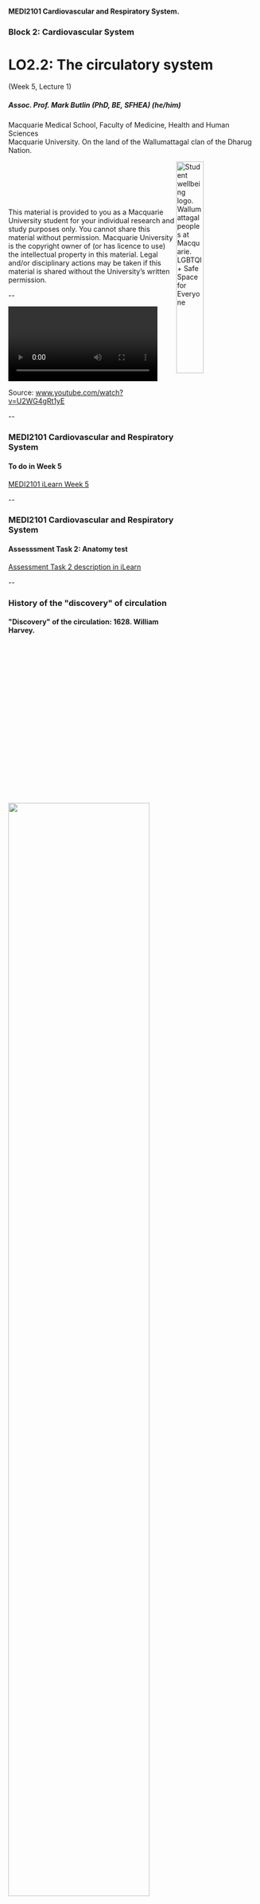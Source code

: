 <!-- .slide: data-auto-animate-restart id="MEDI2101Wk5_1"-->
#### MEDI2101 Cardiovascular and Respiratory System.
### Block 2: Cardiovascular System
# LO2.2: The circulatory system
(Week 5, Lecture 1)
##### Assoc. Prof. Mark Butlin (PhD, BE, SFHEA) (he/him)

Macquarie Medical School, Faculty of Medicine, Health and Human Sciences<br>Macquarie University. On the land of the Wallumattagal clan of the Dharug Nation.

<a href="https://students.mq.edu.au/support"><img src="images/mq_support.png" alt="Student wellbeing logo. Wallumattagal peoples at Macquarie. LGBTQI+ Safe Space for Everyone" align="right" width=33%></a>
<p>&nbsp;</p>
<p>&nbsp;</p>
<p>&nbsp;</p>
<p class="citation">This material is provided to you as a Macquarie University student for your individual research and study purposes only. You cannot share this material without permission. Macquarie University is the copyright owner of (or has licence to use) the intellectual property in this material. Legal and/or disciplinary actions may be taken if this material is shared without the University’s written permission.</p>

--

<!-- .slide: data-auto-animate data-background="#111111" -->
<video data-autoplay data-src="images/CirculatorySystemAnimatedSong.mp4"></video>
<p class="citationside">Source: <a href="https://www.youtube.com/watch?v=U2WG4gRt1yE">www.youtube.com/watch?v=U2WG4gRt1yE</a></p>

--
### MEDI2101 Cardiovascular and Respiratory System
#### To do in Week 5

<a href="https://ilearn.mq.edu.au/course/view.php?id=64513#section-10">MEDI2101 iLearn Week 5</a>

--
### MEDI2101 Cardiovascular and Respiratory System
#### Assesssment Task 2: Anatomy test

<a href="https://ilearn.mq.edu.au/course/view.php?id=64513#section-12">Assessment Task 2 description in iLearn</a>

--
### History of the "discovery" of circulation
#### "Discovery" of the circulation: 1628. William Harvey.
<div class="media">
  <div class="picture">
  <img src="images/HarveyBook.jpg" width="75%">
  </div>
  <div class="description">
  <p style="font-size:1.25ex"><span style="color:#FE5F55;font-weight: bold;font-size: 70px;float: left;line-height: 60px;padding-right: 8px;margin-top: -3px">"</span>the blood in the animal body moves around in a circle continuously<span style="color:#FE5F55;font-weight: bold;font-size: 70px;float: right;line-height: 60px;padding-right: 8px;margin-top: -3px">"</span></p>
  <p style="font-size:0.9ex">William Harvey. "On the motion of the heart and blood in animals" (1628).</p>
  </div>
  <div class="credit">
  </div>
</div>

--
<!-- .slide: data-auto-animate data-background-image="images/SpainMammothHeart.jpg" data-background-size="contain" data-background-position="right" -->
### History of the "discovery" of circulation
#### 10,000 BC. El Pindel cave. Spain.

<aside class="notes">Painting in El Pindal cave, Spain, circa 10,000 BC showing the location of the heart in a mammoth.</aside>

--
### History of the "discovery" of circulation
#### 2650 BC. The emperor of China, Hwang-Ti.


**In his medical book, Nei ching:**

<p><span style="color:#FE5F55;font-weight: bold;font-size: 70px;float: left;line-height: 60px;padding-right: 8px;margin-top: -3px">"</span>
  all blood is under the control of the heart. The blood flows in a continuous circle and never stops.<span style="color:#FE5F55;font-weight: bold;font-size: 70px;float: right;line-height: 60px;padding-right: 8px;margin-top: -3px">"</span></p>

--
### History of the "discovery" of circulation
#### 1552 BC. Ancient Egyptians.

**Smith papyrus**

<img src="images/Smith_papyrus_counting_the_pulse.jpg">

<p><span style="color:#FE5F55;font-weight: bold;font-size: 70px;float: left;line-height: 60px;padding-right: 8px;margin-top: -3px">"</span>Counting the pulse<span style="color:#FE5F55;font-weight: bold;font-size: 70px;line-height: 60px;padding-right: 8px;margin-top: -3px">"</span></p>


--
### History of the "discovery" of circulation
#### 1552 BC. Ancient Egyptians.

**Ebers papyrus**

<p><span style="color:#FE5F55;font-weight: bold;font-size: 70px;float: left;line-height: 60px;padding-right: 8px;margin-top: -3px">"F</span>rom the heart arise the vessels which go to the whole body ... if the physician lay his finger on the head, on the neck, on the hand, on the epigastrium, on the arm or the leg, everywhere the motion of the heart touches him, coursing through the vessels to all the members ... When the heart is diseased its work is imperfectly performed; the vessels proceeding from the heart become inactive, so that you cannot feel them ... If the heart trembles, has little power and sinks, the disease is advancing.<span style="color:#FE5F55;font-weight: bold;font-size: 70px;float: right;line-height: 60px;padding-right: 8px;margin-top: -3px">"</span></p>

--
### History of the "discovery" of circulation
#### 260--375 BC. Hippocrates.

<p><span style="color:#FE5F55;font-weight: bold;font-size: 70px;float: left;line-height: 60px;padding-right: 8px;margin-top: -3px">"T</span>The vessels spread themselves over the body filling it with spirit, juice, and motion are all of them but branches of an original vessel. I protest I know now where it begins or where it ends, for in a circle there is neither a beginning nor an end.<span style="color:#FE5F55;font-weight: bold;font-size: 70px;float: right;line-height: 60px;padding-right: 8px;margin-top: -3px">"</span></p>

--
<!-- .slide: data-auto-animate data-background-image="images/GalenDiagram.jpg" data-background-size="contain" data-background-position="right" -->
### History of the "discovery" of circulation
#### The influence of unscientific process and of Christianity<br>100--200 AD. Galen.

<aside class="notes">Galen's proposal on the movement of blood.</aside>

--
### History of the "discovery" of circulation
#### (Re)"discovery" of the circulation: 1628. William Harvey.
<div class="media">
  <div class="picture">
  <img src="images/HarveyBook.jpg" width="75%">
  </div>
  <div class="description">
  <p style="font-size:1.25ex"><span style="color:#FE5F55;font-weight: bold;font-size: 70px;float: left;line-height: 60px;padding-right: 8px;margin-top: -3px">"I</span>t has been shown by reason and experiment that the blood by the beat of the ventricles flows through the lungs and heart and is pumped to the whole body. There it passes through pores in the flesh into the veins through which it returns from the periphery everywhere to the center, from the smaller veins into the larger ones, finally coming to the vena cava and right auricle. <b>This occurs in such an amount, with such an outflow through the arteries, and such a reflux through the veins, that it cannot be supplied by the food consumed. It is also much more than is needed for nutrition. It must therefore be concluded that the blood in the animal body moves around in a circle continuously</b>, and that the action or function of the heart is to accomplish this by pumping. This is the only reason for the motion and beat of the heart.<span style="color:#FE5F55;font-weight: bold;font-size: 70px;float: right;line-height: 60px;padding-right: 8px;margin-top: -3px">"</span></p>
  <p style="font-size:0.9ex">William Harvey. "On the motion of the heart and blood in animals" (1628).</p>
  </div>
  <div class="credit">
  </div>
</div>

--
### History of the "discovery" of circulation
#### (Re)"discovery" of the circulation: 1628. William Harvey.

<img src="images/HarveyVenousReturn.png" width="66%">

<p class="citationside">Images source: William Harvey. "On the motion of the heart and blood in animals" (1628).</p>

<aside class="notes">Practical experiment demonstrating that blood in the veins travels back toward the heart.</aside>

---
<!-- .slide: data-auto-animate-restart -->
## LO2.2.1 Recognise the transport functions of the cardiovascular system (giving examples of the transport of materials: (i) entering, (ii) moving within, and (iii) leaving the body).

--
### The transport functions of the cardiovascular system
####

The main functions of the circulatory system are:

- **transportation**
  -  brings oxygen to body cells and takes away carbon dioxide and metabolic waste products
  -  carries nutrients from the gastrointestinal tract to body cells
  -  carries hormones from endocrine glands to body cells
  -  carries immune cells, antibodies (in blood) to sites where
    needed
<span class="fragment">
- **regulation**
  -  helps regulate the pH of body fluid
  -  helps regulate body temperature
  -  regulates water content of cells
</span>

---
<!-- .slide: data-auto-animate-restart -->
## LO2.2.2 Recall the organisation of the cardiovascular system, including: (i) the central location of the heart, (ii) major blood vessels, (iii) pulmonary and systemic divisions of the circulation, and (iv) key portal systems.

--
### The organisation of the cardiovascular system
####

<div class="media">
  <div class="picture">
  <img src="images/CirculatorySystem.png" width="100%">
  </div>
  <div class="description">
  <p>The pathway of <span style="color:red">oxygenated (red)</span> and <span style="color:blue">deoxygenated (blue)</span> blood through the systemic and pulmonary vascular systems.</p>
  <p>The <span style="color:red"><b>L</b></span>eft side of the heart receives oxygenated blood from the <span style="color:red"><b>L</b></span>ungs.</p>
  <p>The <span style="color:blue"><b>R</b></span>ight side of the heart receives de-oxygenated blood from the <span style="color:blue"><b>R</b></span>est of the body.</p>
  </div>
  <div class="credit">
  </div>
</div>
<p class="citationside">Image: M.Butlin. Created for MEDI2101.</p>

--
<!-- .slide: data-auto-animate data-background-image="images/Circulatory_System_Systemic.png" data-background-size="contain" data-background-position="right" -->
### The organisation of the cardiovascular system
#### Systemic circulation

<p data-id="circ">The <em>systemic</em> circulation</p>
<p>showing the<br><span style="color:red">major systemic arteries (red)</span> and the<br><span style="color:blue">major systemic veins (blue)</span>.</p>
<p>&nbsp;</p>
<p class="citationleft">Image source: Wikipedia (creative commons license).</p>

--
<!-- .slide: data-auto-animate data-background-image="images/Circulatory_System_Pulmonary.png" data-background-size="contain" data-background-position="right" -->
### The organisation of the cardiovascular system
#### Pulmonary circulation

<p data-id="circ">The <em>pulmonary</em> circulation.</p>
<p>Note that the <span style="color:blue">pulmonary arteries (blue)</span> carry de-oxygenated blood away<br>from the heart toward the lungs.<br> The <span style="color:red">pulmonary veins (red)</span> carry oxygenated blood from the lungs to the heart.</p>
<p class="fragment">In both the systemic and pulmonary circulation, <b>A</b>rteries carry blood <b>A</b>way from the heart.</p>
<p>&nbsp;</p>

<p class="citationleft">Image source: Wikipedia (creative commons license).</p>

--
### The organisation of the cardiovascular system
#### Circulation

<div class='media'>
  <div class='picture'>
    <img src='images/circulation_blood_vessels.svg' width='100%'>
  </div>
  <div class='description'>
    <p>There are five broad types of blood vessels. In order of travelling away from the heart:<p>
    <ul> 
      <li> arteries
      <li> arterioles
      <li> capillaries
      <li> venules
      <li> veins
    <ul>
    <p>These exist in this order in both the pulmonary and systemic circulation.</p>
  </div>
  <div class='credit'>
  </div>
</div>
<p class="citationside">Image: M.Butlin. Created for MEDI2101.</p>

--
### The organisation of the cardiovascular system
#### The exception to the rule: Portal systems

**A portal system** is where a capillary bed drains through veins *into another capillary system*.

This is a limited occurrence in the human body:

- **hepatic portal system** takes blood from sections of the gastrointestinal capillary network and drains into capillaries of the liver.
- **hypophyseal portal system** at the base of the brain between the hypothalamus and anterior pituitary gland, transporting hormones.

--
### The organisation of the cardiovascular system
#### The exception to the rule: Portal systems

<div class='media'>
  <div class='picture'>
    <img src='images/Blood_Flow_Through_the_Heart.jpg' width='100%'>
  </div>
  <div class='description'>
    <p>Blood circulates from the heart, through arteries, through a capillary network, and into veins and then back to the heart.</p>
    <p>Portal systems are a rare exceptions to this, where one capillary network drains through a vein to another capillary network.</p> 
    <p>The diagram on the left shows the hepatic portal system, with the hepatic portal vein draining blood from the gastrointestinal tract to the liver.</p>
  </div>
  <div class='credit'>
  </div>
</div>
<p class="citationside">Image source: <a href="http://cnx.org/content/col11496/1.6/">Anatomy & Physiology, Connexions.</a></p>

---
<!-- .slide: data-auto-animate-restart -->
## LO2.2.3 Compare and contrast the structure, mechanical properties and functions of the five major types of blood vessels: (1) arteries, (2) arterioles, (3) capillaries, (4) venules, and (5) veins.

--
### The five major types of blood vessels
####

<div class='media'>
  <div class='picture'>
    <img src='images/circulation_blood_vessels.svg' width='100%'>
  </div>
  <div class='description'>
    <p>There are five broad types of blood vessels. In order of travelling away from the heart:<p>
    <ol> 
      <li> arteries
      <li> arterioles
      <li> capillaries
      <li> venules
      <li> veins
    <ol>
    <p>These exist in this order in both the pulmonary and systemic circulation.</p>
  </div>
  <div class='credit'>
  </div>
</div>
<p class="citationside">Image: M.Butlin. Created for MEDI2101</p>

--
### The five major types of blood vessels
#### Layers within the larger blood vessels

<img src="images/ArteryVein.jpg" width="50%">

--
<!-- .slide: data-auto-animate data-background-image="images/p16_Artery.jpg" -->
<p>&nbsp;</p>
<p>&nbsp;</p>
<p>&nbsp;</p>
<p>&nbsp;</p>
<p>&nbsp;</p>
<p>&nbsp;</p>
<p class="citationside">Image source: MICROSCOPY CORE FACILITY, VIB GENT/SCIENCE PHOTO LIBRARY</p>

--
### The five major types of blood vessels
#### Layers within the larger blood vessels
- **Intima** Lining of epithelial cells forming the endothelium.
- **Media** Contains load bearing components: elastin; collagen (collagen is 10-50 times stiffer than elastin); and smooth muscle cells. Collagen and elastic fibers allow vessels to stretch to prevent over expansion due to the pressure that is exerted on the walls.
- **Adventitia** Strong outer covering of arteries and veins. Connective tissue and some collagen and elastin.

<img src="images/ArteryVein.jpg" width="25%" align="right">


--
### The five major types of blood vessels
#### Classification of blood vessels by structure and function

<table>
  <tr>
    <th> structure    </th>
    <th> diameter (mm)   </th>
    <th> wall thickness (h) (mm)   </th>
    <th> length  (cm)   </th>
    <th> h/radius </th>
    <th>  <span class="fragment" data-fragment-index="1">function</span></th>
  </tr><tr>
    <td>Aorta        </td>
    <td> 25    </td>
    <td> 2    </td>
    <td> 40    </td>
    <td> 0.16 </td>
    <td>  <span class="fragment" data-fragment-index="1">conduit</span></td>
  </tr><tr>
    <td> Medium arteries    </td>
    <td> 4    </td>
    <td> 0.8    </td>
    <td> 15    </td>
    <td> 0.40 </td>
    <td>  <span class="fragment" data-fragment-index="2">conduit, resistance</span></td>
  </tr><tr>
    <td> Arterioles    </td>
    <td> 0.3    </td>
    <td> 0.2    </td>
    <td> 0.2    </td>
    <td> 1.33 </td>
    <td>  <span class="fragment" data-fragment-index="2">resistance</span></td>
  </tr><tr>
    <td> Capillaries    </td>
    <td> 0.008    </td>
    <td> 0.001    </td>
    <td> 0.075    </td>
    <td> 0.25 </td>
    <td> <span class="fragment" data-fragment-index="3">exchange</span></td>
  </tr><tr>
    <td> Venules        </td>
    <td> 0.02    </td>
    <td> 0.002    </td>
    <td> 0.2    </td>
    <td> 0.20</td>
    <td>  <span class="fragment" data-fragment-index="1">conduit</span></td>
  </tr><tr>
    <td> Medium veins    </td>
    <td> 5    </td>
    <td> 0.5    </td>
    <td> 15    </td>
    <td> 0.20 </td>
    <td>  <span class="fragment" data-fragment-index="1">conduit</span></td>
  </tr><tr>
    <td> Large veins    </td>
    <td> 15    </td>
    <td> 0.8    </td>
    <td> 20    </td>
    <td> 0.11 </td>
    <td>  <span class="fragment" data-fragment-index="1">conduit</span></td>
  </tr><tr>
    <td> Vena cava    </td>
    <td> 30    </td>
    <td> 1.5    </td>
    <td> 40    </td>
    <td> 0.10 </td>
    <td>  <span class="fragment" data-fragment-index="1">conduit</span></td>
  </tr>
</table>
<p>&nbsp;</p>
<p class="citation">Adapted from Handbook of Physiology, 1963.</p>

<aside class="notes">Characteristic dimensions of human systemic blood vessels. The structure provides information on the function.</aside>

--
### The five major types of blood vessels
#### Classification of arteries by structure and function
- **Elastic or conducting arteries** largest diameters; pressure high and fluctuates
- **Muscular or medium arteries** smooth muscle allows vessels to regulate blood supply by constricting or dilating
- **Arterioles** transport blood from small arteries to capillaries

--
### The five major types of blood vessels
#### Classification of arteries by structure and function

<img src="images/ArteryElastic.jpg" width="50%" align="left">
<img src="images/ArteryMuscular.jpg" width="50%" align="right">
<p>Elastic artery (left) and muscular artery (right).</p>
<aside class="notes">Histological example of a large artery, which comprises of much more elastin and much less smooth muscle than more distal arteries. Histological example of a resistance artery, demonstrating the much larger proportion of smooth muscle than in more proximal, elastic arteries.</aside>

--
### The five major types of blood vessels
#### Classification of veins by structure and function

- **Venules and small veins** tubes of endothelium on delicate basement membrane
- **Medium and large veins** valves allow blood to flow toward heart but not in opposite direction
    
--
### The five major types of blood vessels
#### Capacitance (or compliance)

The arteries and veins are elastic. This means that they are compliant.

Compliance ($C$) is the ability to accommodate a volume ($V$) under a pressure ($P$).

\begin{equation}
  C = \dfrac{\Delta V}{\Delta P}
\end{equation}

<p class="fragment"><b>Role of compliance in arteries:</b> Arterial compliance transforms the pulsatile output of the heart into a continuous blood flow by the time the blood reaches the capillaries.</b>

--
<!-- .slide: data-auto-animate  -->
<img data-id="pulsatile" src="images/left_ventricular_outflow.jpg" size="66%" align="right">
<p><b>Ejection from the left ventricle is pulsatile.</b><br>This Doppler ultrasound image of flow from the left ventricular outflow tract shows the rhythmic period of blood flow into the aorta followed by a period of no blood flow into the aorta.</p>

--
<!-- .slide: data-auto-animate  -->
<p>Capillary flow (shown here as nasal capillaries in response to a smell) is non-pulsatile.</p>
<img data-id="pulsatile" src="images/capillary_flow.jpg" width="50%" align="lefts">
<p class="citation">Chaigneau E et al. Two-photon imaging of capillary blood flow in olfactory bulb glomeruli.<br>Proc Natl Acad Sci USA. 2003, 100:13081--6.</p>

--
### The five major types of blood vessels
#### Capacitance (or compliance)

**Role of capacitance in veins**

Allows for a great change in the blood volume that resides in the venous system.

That is, at rest, there is a large blood volume in the veins.

During times of high oxygen demand this can be mobilised (due to signals received by the central nervous system that result in increased sympathetic outflow and contraction of smooth muscle in the veins).

--
### The five major types of blood vessels
#### Capacitance (or compliance)

<div class='media'>
  <div class='picture'>
    <img src='images/blood_distribution.png' width='100%'>
  </div>
  <div class='description'>
    <p></p>
  </div>
  <div class='credit'>
  </div>
</div>
<p class="citationside">Image: M.Butlin. Created for MEDI2101</p>
<aside class="notes">When at rest, the majority of the blood at any one time resides in the systemic veins. The veins have a very high capacitance to accommodate this. Veins also have smooth muscle and can contract (due to signals received by the central nervous system that result in increased sympathetic outflow) in order to distribute some this blood volume into the pulmonary vasculature and systemic arteries in order to increase blood flow and oxygenation of blood.</aside>

--
### The five major types of blood vessels
#### The endothelium
<ul>
    <li>  Long thought of as an inert single layer of cells lining blood vessels that passively allowing the passage of water and other small molecules across the vessel wall.</li>
    <li>  Located at the interface between the blood and the vessel wall of all blood vessels.</li>
    <ul>
      <li>  The cells are in close contact and form a layer that prevents blood cell interaction with the vessel wall.</li>
    </ul>
    <li>  It plays a critical role in:</li>
    <ul>
        <li>  the mechanics of blood flow (releases vasoactive substances, e.g. nitric oxide, to increase vessel diameter)</li>
        <ul>
          <li> contraction and relaxation of vascular smooth muscle</li>
        </ul>
        <li>  the regulation of coagulation</li>
        <li>  leukocyte adhesion</li>
        <li>  vascular smooth muscle cell growth</li>
        <li>  forming a barrier to the transvascular diffusion of liquids and solutes.</li>
    </ul>
</ul>

--
### The five major types of blood vessels
#### Capillaries

<div class='media'>
  <div class='picture'>
    <img src='images/Capillaries.jpg' width='100%'>
  </div>
  <div class='description'>
    <ul>
      <li>  Smooth muscle in arterioles, metarterioles, precapillary sphincters regulates blood flow into capillary network</li>
      <li>  Blood flows from arterioles through metarterioles, then through capillary network</li>
      <li>  Venules drain the network</li>
    </ul>
  </div>
  <div class='credit'>
  </div>
</div>
<p class="citation">Image: Schematic of the capillary network and the feeding arterioles and draining venules. Tortora and Grabowski, Principles of Anatomy and Physiology.</p>

--
### The five major types of blood vessels
#### Capillaries

<img src='images/Capillary.jpg' width='33%' align="right">
<p>Capillaries are constructed of a single layer of squamous epithelial cells on a basement membrane.</p>
<p>The vessels are barely large enough for a red blood cell to pass through (4 to 9 micrometres diameter).</p>
<p>Capillary types classified by diameter and permeability:</p>
<ul>
    <li> <b>Continuous</b> Do not have fenestrae</li>
    <li> <b><span data-id="fen">Fenestrated</span></b> Have pores</li>
    <li> <b>Sinusoidal</b> Large diameter with large fenestrae</li>
</ul>
<p>Fenestrated and sinusoidal capillaries allow absorption and filtration of water and ions from blood to other body cells.</p>

---
<!-- .slide: data-auto-animate-restart -->
### Student Experience Survey
#### Have your say
<div class='media'>
  <div class='picture'>
    <iframe width="560" height="315" src="https://www.youtube.com/embed/tHqQLwE7Wgg" title="YouTube video player" frameborder="0" allow="accelerometer; autoplay; clipboard-write; encrypted-media; gyroscope; picture-in-picture" allowfullscreen></iframe>
  </div>
  <div class='description'>
    <ul>
      <li><b>Check your email inbox</b> for the Student Experience Survey.</li>
      <li>Help shape the future of higher education in Australia.</li>
      <li><b>Complete for a chance to win $1000.</b></li>
      <li>Survey closes this Sunday (28th August).</li>
    </ul>
    <img src="https://www.qilt.edu.au/images/default-source/logo/logo-sesf5a95673b2324b33824a175f9c336deb.svg?sfvrsn=509b1dab_2&quality=90&resize=1">
  </div>
  <div class='credit'>
  </div>
</div>